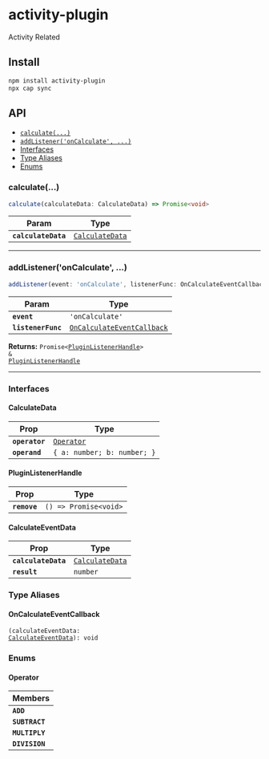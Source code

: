 # activity-plugin

Activity Related

## Install

```bash
npm install activity-plugin
npx cap sync
```

## API

<docgen-index>

* [`calculate(...)`](#calculate)
* [`addListener('onCalculate', ...)`](#addlisteneroncalculate)
* [Interfaces](#interfaces)
* [Type Aliases](#type-aliases)
* [Enums](#enums)

</docgen-index>

<docgen-api>
<!--Update the source file JSDoc comments and rerun docgen to update the docs below-->

### calculate(...)

```typescript
calculate(calculateData: CalculateData) => Promise<void>
```

| Param               | Type                                                    |
| ------------------- | ------------------------------------------------------- |
| **`calculateData`** | <code><a href="#calculatedata">CalculateData</a></code> |

--------------------


### addListener('onCalculate', ...)

```typescript
addListener(event: 'onCalculate', listenerFunc: OnCalculateEventCallback) => Promise<PluginListenerHandle> & PluginListenerHandle
```

| Param              | Type                                                                          |
| ------------------ | ----------------------------------------------------------------------------- |
| **`event`**        | <code>'onCalculate'</code>                                                    |
| **`listenerFunc`** | <code><a href="#oncalculateeventcallback">OnCalculateEventCallback</a></code> |

**Returns:** <code>Promise&lt;<a href="#pluginlistenerhandle">PluginListenerHandle</a>&gt; & <a href="#pluginlistenerhandle">PluginListenerHandle</a></code>

--------------------


### Interfaces


#### CalculateData

| Prop           | Type                                          |
| -------------- | --------------------------------------------- |
| **`operator`** | <code><a href="#operator">Operator</a></code> |
| **`operand`**  | <code>{ a: number; b: number; }</code>        |


#### PluginListenerHandle

| Prop         | Type                                      |
| ------------ | ----------------------------------------- |
| **`remove`** | <code>() =&gt; Promise&lt;void&gt;</code> |


#### CalculateEventData

| Prop                | Type                                                    |
| ------------------- | ------------------------------------------------------- |
| **`calculateData`** | <code><a href="#calculatedata">CalculateData</a></code> |
| **`result`**        | <code>number</code>                                     |


### Type Aliases


#### OnCalculateEventCallback

<code>(calculateEventData: <a href="#calculateeventdata">CalculateEventData</a>): void</code>


### Enums


#### Operator

| Members        |
| -------------- |
| **`ADD`**      |
| **`SUBTRACT`** |
| **`MULTIPLY`** |
| **`DIVISION`** |

</docgen-api>

